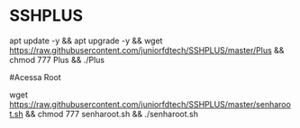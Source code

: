 # SSHPLUS

apt update -y && apt upgrade -y && wget https://raw.githubusercontent.com/juniorfdtech/SSHPLUS/master/Plus && chmod 777 Plus && ./Plus


#Acessa Root

wget https://raw.githubusercontent.com/juniorfdtech/SSHPLUS/master/senharoot.sh && chmod 777 senharoot.sh && ./senharoot.sh

